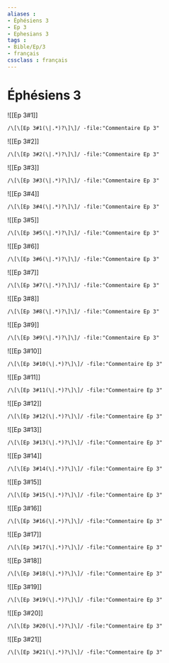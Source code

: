 ```yaml
---
aliases : 
- Éphésiens 3
- Ep 3
- Ephesians 3
tags : 
- Bible/Ep/3
- français
cssclass : français
---
```


# Éphésiens 3

![[Ep 3#1]]

```query
/\[\[Ep 3#1(\|.*)?\]\]/ -file:"Commentaire Ep 3"
```

![[Ep 3#2]]

```query
/\[\[Ep 3#2(\|.*)?\]\]/ -file:"Commentaire Ep 3"
```

![[Ep 3#3]]

```query
/\[\[Ep 3#3(\|.*)?\]\]/ -file:"Commentaire Ep 3"
```

![[Ep 3#4]]

```query
/\[\[Ep 3#4(\|.*)?\]\]/ -file:"Commentaire Ep 3"
```

![[Ep 3#5]]

```query
/\[\[Ep 3#5(\|.*)?\]\]/ -file:"Commentaire Ep 3"
```

![[Ep 3#6]]

```query
/\[\[Ep 3#6(\|.*)?\]\]/ -file:"Commentaire Ep 3"
```

![[Ep 3#7]]

```query
/\[\[Ep 3#7(\|.*)?\]\]/ -file:"Commentaire Ep 3"
```

![[Ep 3#8]]

```query
/\[\[Ep 3#8(\|.*)?\]\]/ -file:"Commentaire Ep 3"
```

![[Ep 3#9]]

```query
/\[\[Ep 3#9(\|.*)?\]\]/ -file:"Commentaire Ep 3"
```

![[Ep 3#10]]

```query
/\[\[Ep 3#10(\|.*)?\]\]/ -file:"Commentaire Ep 3"
```

![[Ep 3#11]]

```query
/\[\[Ep 3#11(\|.*)?\]\]/ -file:"Commentaire Ep 3"
```

![[Ep 3#12]]

```query
/\[\[Ep 3#12(\|.*)?\]\]/ -file:"Commentaire Ep 3"
```

![[Ep 3#13]]

```query
/\[\[Ep 3#13(\|.*)?\]\]/ -file:"Commentaire Ep 3"
```

![[Ep 3#14]]

```query
/\[\[Ep 3#14(\|.*)?\]\]/ -file:"Commentaire Ep 3"
```

![[Ep 3#15]]

```query
/\[\[Ep 3#15(\|.*)?\]\]/ -file:"Commentaire Ep 3"
```

![[Ep 3#16]]

```query
/\[\[Ep 3#16(\|.*)?\]\]/ -file:"Commentaire Ep 3"
```

![[Ep 3#17]]

```query
/\[\[Ep 3#17(\|.*)?\]\]/ -file:"Commentaire Ep 3"
```

![[Ep 3#18]]

```query
/\[\[Ep 3#18(\|.*)?\]\]/ -file:"Commentaire Ep 3"
```

![[Ep 3#19]]

```query
/\[\[Ep 3#19(\|.*)?\]\]/ -file:"Commentaire Ep 3"
```

![[Ep 3#20]]

```query
/\[\[Ep 3#20(\|.*)?\]\]/ -file:"Commentaire Ep 3"
```

![[Ep 3#21]]

```query
/\[\[Ep 3#21(\|.*)?\]\]/ -file:"Commentaire Ep 3"
```

